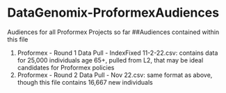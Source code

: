 # DataGenomix-ProformexAudiences
Audiences for all Proformex Projects so far
##Audiences contained within this file
1. Proformex - Round 1 Data Pull - IndexFixed 11-2-22.csv: contains data for 25,000 individuals age 65+, pulled from L2, that may be ideal candidates for Proformex policies
2. Proformex - Round 2 Data Pull - Nov 22.csv: same format as above, though this file contains 16,667 new individuals

